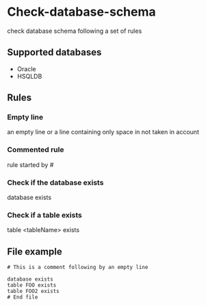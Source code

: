 # Check-database-schema
check database schema following a set of rules

## Supported databases
* Oracle
* HSQLDB

## Rules

### Empty line
an empty line or a line containing only space in not taken in account

### Commented rule
rule started by #

### Check if the database exists
database exists

### Check if a table exists
table &lt;tableName&gt; exists

## File example

```
# This is a comment following by an empty line

database exists
table FOO exists
table FOO2 exists
# End file
```


